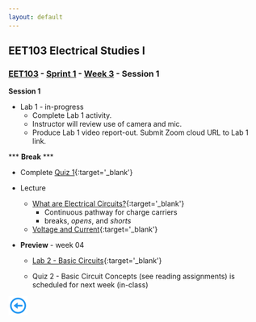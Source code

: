 ```yaml
---
layout: default
---
```


## EET103 Electrical Studies I

### [EET103](../../../) - [Sprint 1](../../) - [Week 3](../) - Session 1

**Session 1**

- Lab 1 - in-progress
    - Complete Lab 1 activity.
    - Instructor will review use of camera and mic.
    - Produce Lab 1 video report-out. Submit Zoom cloud URL to Lab 1 link.

*** **Break** ***
- Complete [Quiz 1](https://forms.office.com/Pages/ResponsePage.aspx?id=7d-nLF6sb0SVV1dHONw2EJ6w58fEsdNChe_qBQ1MBUdUOFlCVDlaNFVFWlJHQ1hWVjJGUzEyWlZBMC4u){:target='_blank'}

- Lecture 
    - [What are Electrical Circuits?](https://www.allaboutcircuits.com/textbook/direct-current/chpt-1/electric-circuits/){:target='_blank'}
        - Continuous pathway for charge carriers
        - breaks, *opens*, and *shorts*
    - [Voltage and Current](https://www.allaboutcircuits.com/textbook/direct-current/chpt-1/voltage-current/){:target='_blank'}

- **Preview** - week 04
    - [Lab 2 - Basic Circuits](../../../labs/l02_basic_circuit/){:target='_blank'} 

    - Quiz 2 - Basic Circuit Concepts (see reading assignments) is scheduled for next week (in-class)


[![back button](../../../back_button.png)](../)